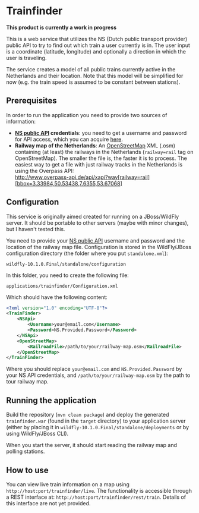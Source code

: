 Trainfinder
========================
**This product is currently a work in progress**

This is a web service that utilizes the NS (Dutch public transport provider) public API to try to find out which train a user currently is in. The user input is a coordinate (latitude, longitude) and optionally a direction in which the user is traveling.

The service creates a model of all public trains currently active in the Netherlands and their location. Note that this model will be simplified for now (e.g. the train speed is assumed to be constant between stations).

Prerequisites
-------------
In order to run the application you need to provide two sources of information:

 * __[NS public API](http://www.ns.nl/reisinformatie/ns-api) credentials__: you need to get a username and password for API access, which you can acquire [here](http://www.ns.nl/ews-aanvraagformulier/).
 * __Railway map of the Netherlands__: An [OpenStreetMap](http://www.openstreetmap.org/) XML (.osm) containing (at least) the railways in the Netherlands (`railway=rail` tag on OpenStreetMap). The smaller the file is, the faster it is to process. The easiest way to get a file with just railway tracks in the Netherlands is using the Overpass API:<br>
	<http://www.overpass-api.de/api/xapi?way[railway=rail][bbox=3.33984,50.53438,7.6355,53.67068]>
    

Configuration
-------------
This service is originally aimed created for running on a JBoss/WildFly server. It should be portable to other servers (maybe with minor changes), but I haven't tested this.

You need to provide your [NS public API](http://www.ns.nl/reisinformatie/ns-api) username and password and the location of the railway map file. Configuration is stored in the WildFly/JBoss configuration directory (the folder where you put `standalone.xml`):
```
wildfly-10.1.0.Final/standalone/configuration
```
In this folder, you need to create the following file:
```
applications/trainfinder/Configuration.xml
```
Which should have the following content:
```xml
<?xml version="1.0" encoding="UTF-8"?>
<TrainFinder>
	<NSApi>
		<Username>your@email.com</Username>
		<Password>NS.Provided.Password</Password>
	</NSApi>
    <OpenStreetMap>
    	<RailroadFile>/path/to/your/railway-map.osm</RailroadFile>
    </OpenStreetMap>
</TrainFinder>
```
Where you should replace `your@email.com` and `NS.Provided.Password` by your NS API credentials, and `/path/to/your/railway-map.osm` by the path to tour railway map.

Running the application
-----------------------
Build the repository (`mvn clean package`) and deploy the generated `trainfinder.war` (found in the `target` directory) to your application server (either by placing it in `wildfly-10.1.0.Final/standalone/deployments` or by using WildFly/JBoss CLI).

When you start the server, it should start reading the railway map and polling stations.

How to use
----------
You can view live train information on a map using `http://host:port/trainfinder/live`.
The functionality is accessible through a REST interface at: `http://host:port/trainfinder/rest/train`. Details of this interface are not yet provided.
